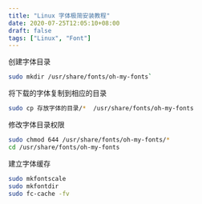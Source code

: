 ```yaml
---
title: "Linux 字体极简安装教程"
date: 2020-07-25T12:05:10+08:00
draft: false
tags: ["Linux", "Font"]
---
```


创建字体目录

```bash
sudo mkdir /usr/share/fonts/oh-my-fonts`
```

将下载的字体复制到相应的目录

```bash
sudo cp 存放字体的目录/*  /usr/share/fonts/oh-my-fonts
```

修改字体目录权限

```bash
sudo chmod 644 /usr/share/fonts/oh-my-fonts/*
cd /usr/share/fonts/oh-my-fonts
```

建立字体缓存

```bash
sudo mkfontscale
sudo mkfontdir
sudo fc-cache -fv
```
